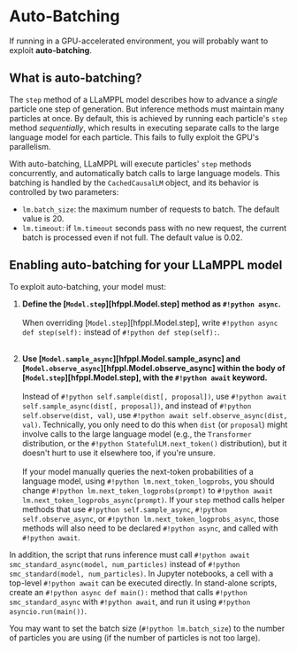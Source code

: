 # Auto-Batching

If running in a GPU-accelerated environment, you will probably want to exploit **auto-batching**.

## What is auto-batching?

The `step` method of a LLaMPPL model describes how to advance a *single* particle one step of generation. 
But inference methods must maintain many particles at once. 
By default, this is achieved by running each particle's `step` method *sequentially*,
which results in executing separate calls to the large language model for each particle.
This fails to fully exploit the GPU's parallelism.

With auto-batching, LLaMPPL will execute particles' `step` methods concurrently, and automatically batch calls
to large language models. This batching is handled by the `CachedCausalLM` object, and its behavior is controlled by two parameters:

* `lm.batch_size`: the maximum number of requests to batch. The default value is 20.
* `lm.timeout`: if `lm.timeout` seconds pass with no new request, the current batch is processed even if not full. The default value is 0.02.

## Enabling auto-batching for your LLaMPPL model

To exploit auto-batching, your model must:

1. **Define the [`Model.step`][hfppl.Model.step] method as `#!python async`.**  
   <br>
   When overriding [`Model.step`][hfppl.Model.step], write `#!python async def step(self):` instead of `#!python def step(self):`.  
   <br>

2. **Use [`Model.sample_async`][hfppl.Model.sample_async] and [`Model.observe_async`][hfppl.Model.observe_async] within the body of [`Model.step`][hfppl.Model.step], with the `#!python await` keyword.**  
   <br>
   Instead of `#!python self.sample(dist[, proposal])`, use `#!python await self.sample_async(dist[, proposal])`, and instead of
   `#!python self.observe(dist, val)`, use `#!python await self.observe_async(dist, val)`. Technically, you 
   only need to do this when `dist` (or `proposal`) might involve calls to the large language model (e.g.,
   the `Transformer` distribution, or the `#!python StatefulLM.next_token()` distribution), but
   it doesn't hurt to use it elsewhere too, if you're unsure.  
   <br>
   If your model manually queries the next-token probabilities of a language model, using `#!python lm.next_token_logprobs`,
   you should change `#!python lm.next_token_logprobs(prompt)` to `#!python await lm.next_token_logprobs_async(prompt)`.
   If your `step` method calls helper methods that use `#!python self.sample_async`, 
   `#!python self.observe_async`, or `#!python lm.next_token_logprobs_async`, those methods will also need to be declared `#!python async`,
   and called with `#!python await`. 
   <br>


In addition, the script that runs inference must call `#!python await smc_standard_async(model, num_particles)` instead of `#!python smc_standard(model, num_particles)`.
In Jupyter notebooks, a cell with a top-level `#!python await` can be executed directly. In stand-alone scripts, create an `#!python async def main():` method that calls `#!python smc_standard_async` with `#!python await`, and run it using `#!python asyncio.run(main())`.
   
You may want to set the batch size (`#!python lm.batch_size`) to the number of particles you are using (if the number of particles is not too large).